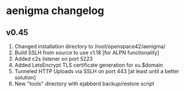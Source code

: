 # aenigma changelog

## v0.45

1. Changed installation directory to /root/openspace42/aenigma/
2. Build SSLH from source to use v1.18 [for ALPN functionality]
3. Added c2s listener on port 5223
4. Added LetsEncrypt TLS certificate generation for xu.$domain
5. Tunneled HTTP Uploads via SSLH on port 443 [at least until a better solution]
6. New "tools" directory with ejabberd backup/restore script
